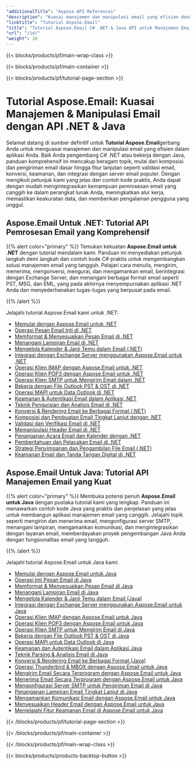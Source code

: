 ```yaml
---
"additionalTitle": "Aspose API References"
"description": "Kuasai manajemen dan manipulasi email yang efisien dengan tutorial Aspose.Email yang komprehensif untuk C# .NET dan Java. Pelajari komposisi, konversi, keamanan, penguraian email, dan banyak lagi untuk pengembangan aplikasi yang tangguh."
"linktitle": "Tutorial Aspose.Email"
"title": "Tutorial Aspose.Email C# .NET & Java API untuk Manajemen Email"
"url": "/id/"
"weight": 10
---
```


{{< blocks/products/pf/main-wrap-class >}}

{{< blocks/products/pf/main-container >}}

{{< blocks/products/pf/tutorial-page-section >}}

# Tutorial Aspose.Email: Kuasai Manajemen & Manipulasi Email dengan API .NET & Java

Selamat datang di sumber definitif untuk **Tutorial Aspose.Email**gerbang Anda untuk menguasai manajemen dan manipulasi email yang efisien dalam aplikasi Anda. Baik Anda pengembang C# .NET atau bekerja dengan Java, panduan komprehensif ini mencakup beragam topik, mulai dari komposisi dan pengiriman email dasar hingga fitur lanjutan seperti validasi email, konversi, keamanan, dan integrasi dengan server email populer. Dengan mengikuti petunjuk kami yang jelas dan contoh kode praktis, Anda dapat dengan mudah mengintegrasikan kemampuan pemrosesan email yang canggih ke dalam perangkat lunak Anda, meningkatkan alur kerja, memastikan keakuratan data, dan memberikan pengalaman pengguna yang unggul.

## Aspose.Email Untuk .NET: Tutorial API Pemrosesan Email yang Komprehensif

{{% alert color="primary" %}}
Temukan kekuatan **Aspose.Email untuk .NET** dengan tutorial mendalam kami. Panduan ini menyediakan petunjuk langkah demi langkah dan contoh kode C# praktis untuk mengembangkan solusi manajemen email yang tangguh. Pelajari cara menulis, mengirim, menerima, mengonversi, mengurai, dan mengamankan email, berintegrasi dengan Exchange Server, dan menangani berbagai format email seperti PST, MSG, dan EML, yang pada akhirnya menyempurnakan aplikasi .NET Anda dan menyederhanakan tugas-tugas yang berpusat pada email.

{{% /alert %}}

Jelajahi tutorial Aspose.Email kami untuk .NET:
- [Memulai dengan Aspose.Email untuk .NET](./net/getting-started/)
- [Operasi Pesan Email Inti di .NET](./net/email-message-operations/)
- [Memformat & Menyesuaikan Pesan Email di .NET](./net/message-formatting-customization/)
- [Menangani Lampiran Email di .NET](./net/attachments-handling/)
- [Mengelola Kalender & Janji Temu dalam Email (.NET)](./net/calendar-appointments/)
- [Integrasi dengan Exchange Server menggunakan Aspose.Email untuk .NET](./net/exchange-server-integration/)
- [Operasi Klien IMAP dengan Aspose.Email untuk .NET](./net/imap-client-operations/)
- [Operasi Klien POP3 dengan Aspose.Email untuk .NET](./net/pop3-client-operations/)
- [Operasi Klien SMTP untuk Mengirim Email dalam .NET](./net/smtp-client-operations/)
- [Bekerja dengan File Outlook PST & OST di .NET](./net/outlook-pst-ost-operations/)
- [Operasi MAPI untuk Data Outlook di .NET](./net/mapi-operations/)
- [Keamanan & Autentikasi Email dalam Aplikasi .NET](./net/security-authentication/)
- [Teknik Penguraian dan Analisis Email di .NET](./net/email-parsing-analysis/)
- [Konversi & Rendering Email ke Berbagai Format (.NET)](./net/email-conversion-rendering/)
- [Komposisi dan Pembuatan Email Tingkat Lanjut dengan .NET](./net/email-composition-and-creation/)
- [Validasi dan Verifikasi Email di .NET](./net/email-validation-and-verification/)
- [Memanipulasi Header Email di .NET](./net/email-header-manipulation/)
- [Penanganan Acara Email dan Kalender dengan .NET](./net/email-event-and-calendar-handling/)
- [Pemberitahuan dan Pelacakan Email di .NET](./net/email-notification-and-tracking/)
- [Strategi Penyimpanan dan Pengambilan File Email (.NET)](./net/email-file-storage-and-retrieval/)
- [Keamanan Email dan Tanda Tangan Digital di .NET](./net/email-security-and-signatures/)

## Aspose.Email Untuk Java: Tutorial API Manajemen Email yang Kuat

{{% alert color="primary" %}}
Membuka potensi penuh **Aspose.Email untuk Java** dengan pustaka tutorial kami yang lengkap. Panduan ini menawarkan contoh kode Java yang praktis dan penjelasan yang jelas untuk membangun aplikasi manajemen email yang canggih. Jelajahi topik seperti mengirim dan menerima email, mengonfigurasi server SMTP, menangani lampiran, mengamankan komunikasi, dan mengintegrasikan dengan layanan email, memberdayakan proyek pengembangan Java Anda dengan fungsionalitas email yang tangguh.

{{% /alert %}}

Jelajahi tutorial Aspose.Email untuk Java kami:
- [Memulai dengan Aspose.Email untuk Java](./java/getting-started/)
- [Operasi Inti Pesan Email di Java](./java/email-message-operations/)
- [Memformat & Menyesuaikan Pesan Email di Java](./java/message-formatting-customization/)
- [Menangani Lampiran Email di Java](./java/attachments-handling/)
- [Mengelola Kalender & Janji Temu dalam Email (Java)](./java/calendar-appointments/)
- [Integrasi dengan Exchange Server menggunakan Aspose.Email untuk Java](./java/exchange-server-integration/)
- [Operasi Klien IMAP dengan Aspose.Email untuk Java](./java/imap-client-operations/)
- [Operasi Klien POP3 dengan Aspose.Email untuk Java](./java/pop3-client-operations/)
- [Operasi Klien SMTP untuk Mengirim Email di Java](./java/smtp-client-operations/)
- [Bekerja dengan File Outlook PST & OST di Java](./java/outlook-pst-ost-operations/)
- [Operasi MAPI untuk Data Outlook di Java](./java/mapi-operations/)
- [Keamanan dan Autentikasi Email dalam Aplikasi Java](./java/security-authentication/)
- [Teknik Parsing & Analisis Email di Java](./java/email-parsing-analysis/)
- [Konversi & Rendering Email ke Berbagai Format (Java)](./java/email-conversion-rendering/)
- [Operasi Thunderbird & MBOX dengan Aspose.Email untuk Java](./java/thunderbird-mbox-operations/)
- [Mengirim Email Secara Terprogram dengan Aspose.Email untuk Java](./java/sending-emails/)
- [Menerima Email Secara Terprogram dengan Aspose.Email untuk Java](./java/receiving-emails/)
- [Mengonfigurasi Server SMTP untuk Pengiriman Email di Java](./java/configuring-smtp-servers/)
- [Penanganan Lampiran Email Tingkat Lanjut di Java](./java/advanced-email-attachments/)
- [Mengamankan Komunikasi Email dengan Aspose.Email untuk Java](./java/securing-email-communications/)
- [Menyesuaikan Header Email dengan Aspose.Email untuk Java](./java/customizing-email-headers/)
- [Menjelajahi Fitur Keamanan Email di Aspose.Email untuk Java](./java/exploring-email-security/)

{{< /blocks/products/pf/tutorial-page-section >}}

{{< /blocks/products/pf/main-container >}}

{{< /blocks/products/pf/main-wrap-class >}}

{{< blocks/products/products-backtop-button >}}
